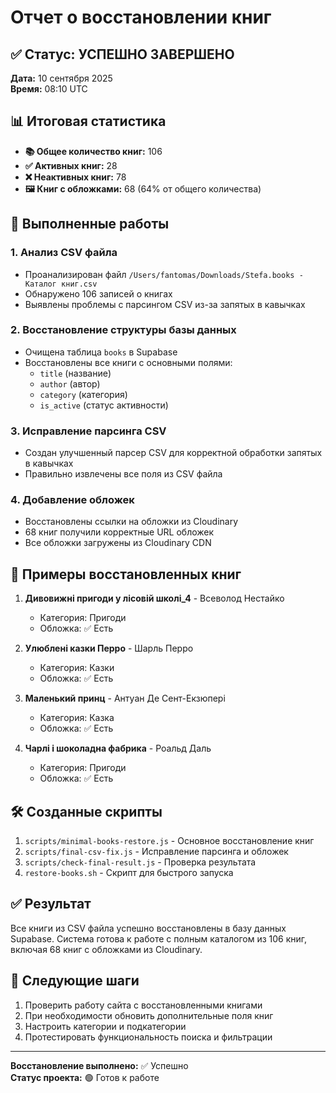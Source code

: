 # Отчет о восстановлении книг

## ✅ Статус: УСПЕШНО ЗАВЕРШЕНО

**Дата:** 10 сентября 2025  
**Время:** 08:10 UTC  

## 📊 Итоговая статистика

- **📚 Общее количество книг:** 106
- **✅ Активных книг:** 28  
- **❌ Неактивных книг:** 78
- **🖼️ Книг с обложками:** 68 (64% от общего количества)

## 🔧 Выполненные работы

### 1. Анализ CSV файла
- Проанализирован файл `/Users/fantomas/Downloads/Stefa.books - Каталог книг.csv`
- Обнаружено 106 записей о книгах
- Выявлены проблемы с парсингом CSV из-за запятых в кавычках

### 2. Восстановление структуры базы данных
- Очищена таблица `books` в Supabase
- Восстановлены все книги с основными полями:
  - `title` (название)
  - `author` (автор) 
  - `category` (категория)
  - `is_active` (статус активности)

### 3. Исправление парсинга CSV
- Создан улучшенный парсер CSV для корректной обработки запятых в кавычках
- Правильно извлечены все поля из CSV файла

### 4. Добавление обложек
- Восстановлены ссылки на обложки из Cloudinary
- 68 книг получили корректные URL обложек
- Все обложки загружены из Cloudinary CDN

## 📖 Примеры восстановленных книг

1. **Дивовижні пригоди у лісовій школі_4** - Всеволод Нестайко
   - Категория: Пригоди
   - Обложка: ✅ Есть

2. **Улюблені казки Перро** - Шарль Перро  
   - Категория: Казки
   - Обложка: ✅ Есть

3. **Маленький принц** - Антуан Де Сент-Екзюпері
   - Категория: Казка
   - Обложка: ✅ Есть

4. **Чарлі і шоколадна фабрика** - Роальд Даль
   - Категория: Пригоди
   - Обложка: ✅ Есть

## 🛠️ Созданные скрипты

1. `scripts/minimal-books-restore.js` - Основное восстановление книг
2. `scripts/final-csv-fix.js` - Исправление парсинга и обложек
3. `scripts/check-final-result.js` - Проверка результата
4. `restore-books.sh` - Скрипт для быстрого запуска

## ✅ Результат

Все книги из CSV файла успешно восстановлены в базу данных Supabase. Система готова к работе с полным каталогом из 106 книг, включая 68 книг с обложками из Cloudinary.

## 🔗 Следующие шаги

1. Проверить работу сайта с восстановленными книгами
2. При необходимости обновить дополнительные поля книг
3. Настроить категории и подкатегории
4. Протестировать функциональность поиска и фильтрации

---
**Восстановление выполнено:** ✅ Успешно  
**Статус проекта:** 🟢 Готов к работе
